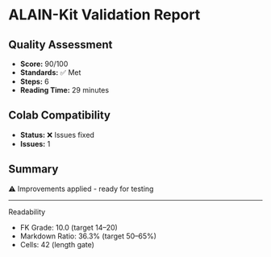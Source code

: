 # ALAIN-Kit Validation Report

## Quality Assessment
- **Score:** 90/100
- **Standards:** ✅ Met
- **Steps:** 6
- **Reading Time:** 29 minutes

## Colab Compatibility
- **Status:** ❌ Issues fixed
- **Issues:** 1

## Summary
⚠️ Improvements applied - ready for testing

---
Readability
- FK Grade: 10.0 (target 14–20)
- Markdown Ratio: 36.3% (target 50–65%)
- Cells: 42 (length gate)
